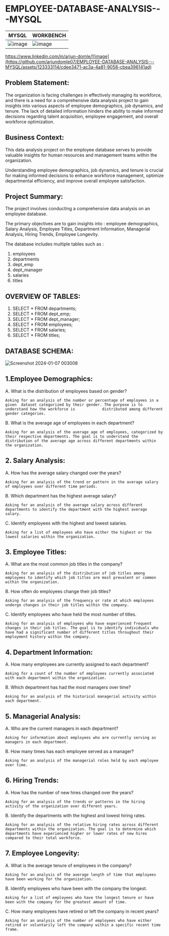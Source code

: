 # EMPLOYEE-DATABASE-ANALYSIS---MYSQL

| MYSQL              |  WORKBENCH               |
| ---------------------- | ---------------------- |
| ![image](https://github.com/arjundomle07/EMPLOYEE-DATABASE-ANALYSIS---MYSQL/assets/123333114/409eb1e8-398b-421e-9f48-2f3284ca24d3)  | ![image](https://github.com/arjundomle07/EMPLOYEE-DATABASE-ANALYSIS---MYSQL/assets/123333114/14a4ce84-e35e-4c40-8e61-9053acc0f6b5)|

https://www.linkedin.com/in/arjun-domle/![image](https://github.com/arjundomle07/EMPLOYEE-DATABASE-ANALYSIS---MYSQL/assets/123333114/cdee3471-ac3a-4a81-9058-cbea396141ad)



## Problem Statement:

The organization is facing challenges in effectively managing its workforce, and there is a need for a comprehensive data analysis project to gain insights into various aspects of employee demographics, job dynamics, and tenure. The lack of detailed information hinders the ability to make informed decisions regarding talent acquisition, employee engagement, and overall workforce optimization.


## Business Context:

This data analysis project on the employee database serves to provide valuable insights for human resources and management teams within the organization.

Understanding employee demographics, job dynamics, and tenure is crucial for making informed decisions to enhance workforce management, optimize departmental efficiency, and improve overall employee satisfaction.


## Project Summary:

The project involves conducting a comprehensive data analysis on an employee database.

The primary objectives are to gain insights into : employee demographics, Salary Analysis, Employee Titles,  Department Information, Managerial Analysis, Hiring Trends, Employee Longevity.

The database includes multiple tables such as :
1. employees 
2. departments
3. dept_emp
4. dept_manager
5. salaries
6. titles


## OVERVIEW OF TABLES:
1. SELECT * FROM departments;
2. SELECT * FROM dept_emp;
3. SELECT * FROM dept_manager;
4. SELECT * FROM employees;
5. SELECT * FROM salaries;
6. SELECT * FROM titles;


## DATABASE SCHEMA:

![Screenshot 2024-01-07 003008](https://github.com/arjundomle07/EMPLOYEE-DATABASE-ANALYSIS---MYSQL/assets/123333114/fb98db40-6663-4ef7-be86-f1856caedff6)


## 1.Employee Demographics:

A. What is the distribution of employees based on gender?

    Asking for an analysis of the number or percentage of employees in a given  dataset categorized by their gender. The purpose is to understand how the workforce is            distributed among different gender categories.
    

B. What is the average age of employees in each department?

    Asking for an analysis of the average age of employees, categorized by their respective departments. The goal is to understand the distribution of the average age across different departments within the organization.


## 2. Salary Analysis:

A. How has the average salary changed over the years?

    Asking for an analysis of the trend or pattern in the average salary of employees over different time periods.

B. Which department has the highest average salary?

    Asking for an analysis of the average salary across different departments to identify the department with the highest average salary.

C. Identify employees with the highest and lowest salaries.

    Asking for a list of employees who have either the highest or the lowest salaries within the organization.  


## 3. Employee Titles:

A. What are the most common job titles in the company?

    Asking for an analysis of the distribution of job titles among employees to identify which job titles are most prevalent or common within the organization.

B. How often do employees change their job titles?

    Asking for an analysis of the frequency or rate at which employees undergo changes in their job titles within the company.

C. Identify employees who have held the most number of titles.

    Asking for an analysis of employees who have experienced frequent changes in their job titles. The goal is to identify individuals who have had a significant number of different titles throughout their employment history within the company.


## 4. Department Information:

A. How many employees are currently assigned to each department?

    Asking for a count of the number of employees currently associated with each department within the organization.

B. Which department has had the most managers over time?

    Asking for an analysis of the historical managerial activity within each department.


## 5. Managerial Analysis:

A. Who are the current managers in each department?

    Asking for information about employees who are currently serving as managers in each department.

B. How many times has each employee served as a manager?

    Asking for an analysis of the managerial roles held by each employee over time.


## 6. Hiring Trends:

A. How has the number of new hires changed over the years?

    Asking for an analysis of the trends or patterns in the hiring activity of the organization over different years.

B. Identify the departments with the highest and lowest hiring rates.

    Asking for an analysis of the relative hiring rates across different departments within the organization. The goal is to determine which departments have experienced higher or lower rates of new hires compared to their total workforce.


## 7. Employee Longevity:

A. What is the average tenure of employees in the company?

    Asking for an analysis of the average length of time that employees have been working for the organization.

B. Identify employees who have been with the company the longest.

    Asking for a list of employees who have the longest tenure or have been with the company for the greatest amount of time.

C. How many employees have retired or left the company in recent years?

    Asking for an analysis of the number of employees who have either retired or voluntarily left the company within a specific recent time frame.





